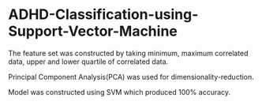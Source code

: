 # ADHD-Classification-using-Support-Vector-Machine
The feature set was constructed by taking minimum, maximum correlated data, upper and lower quartile of correlated data. 

Principal Component Analysis(PCA) was used for dimensionality-reduction. 

Model was constructed using SVM which produced 100% accuracy.
